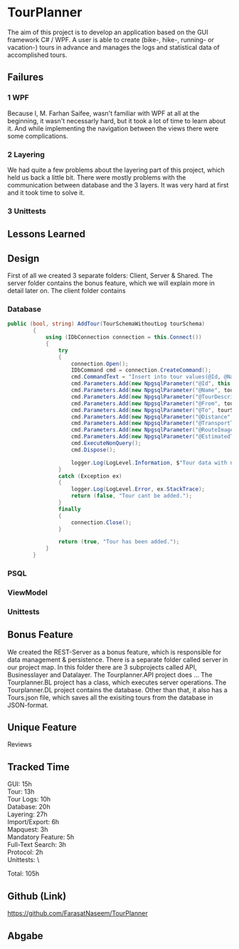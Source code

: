 # TourPlanner

The aim of this project is to develop an application based on the GUI framework C# / WPF.
A user is able to create (bike-, hike-, running- or vacation-) tours in advance and manages the logs and statistical data of accomplished tours.

## Failures

### 1 WPF
Because I, M. Farhan Saifee, wasn't familiar with WPF at all at the beginning, it wasn't necessarly hard, but it took a lot of time to learn about it.
And while implementing the navigation between the views there were some complications.

### 2 Layering
We had quite a few problems about the layering part of this project, which held us back a little bit.
There were mostly problems with the communication between database and the 3 layers. It was very hard at first and it took time to solve it.

### 3 Unittests



## Lessons Learned



## Design
First of all we created 3 separate folders: Client, Server & Shared.
The server folder contains the bonus feature, which we will explain more in detail later on.
The client folder contains

### Database

```cs
public (bool, string) AddTour(TourSchemaWithoutLog tourSchema)
        {
            using (IDbConnection connection = this.Connect())
            {
                try
                {
                    connection.Open();
                    IDbCommand cmd = connection.CreateCommand();
                    cmd.CommandText = "Insert into tour values(@Id, @Name, @TourDescription, @From, @To, @Distance, @TransportType, @RouteImagePath, @EstimatedTime)";
                    cmd.Parameters.Add(new NpgsqlParameter("@Id", this.AutoIncrement("tour")));
                    cmd.Parameters.Add(new NpgsqlParameter("@Name", tourSchema.Name));
                    cmd.Parameters.Add(new NpgsqlParameter("@TourDescription", tourSchema.TourDescription));
                    cmd.Parameters.Add(new NpgsqlParameter("@From", tourSchema.From));
                    cmd.Parameters.Add(new NpgsqlParameter("@To", tourSchema.To));
                    cmd.Parameters.Add(new NpgsqlParameter("@Distance", tourSchema.Distance));
                    cmd.Parameters.Add(new NpgsqlParameter("@TransportType", tourSchema.TransportType.ToString()));
                    cmd.Parameters.Add(new NpgsqlParameter("@RouteImagePath", tourSchema.RouteImage));
                    cmd.Parameters.Add(new NpgsqlParameter("@EstimatedTime", tourSchema.EstimatedTime));
                    cmd.ExecuteNonQuery();
                    cmd.Dispose();

                    logger.Log(LogLevel.Information, $"Tour data with name {tourSchema.Name} has been added successfully");
                }
                catch (Exception ex)
                {
                    logger.Log(LogLevel.Error, ex.StackTrace);
                    return (false, "Tour cant be added.");
                }
                finally
                {
                    connection.Close();
                }

                return (true, "Tour has been added.");
            }
        }
```

### PSQL

### ViewModel

### Unittests

## Bonus Feature
We created the REST-Server as a bonus feature, which is responsible for data management & persistence.
There is a separate folder called server in our project map. In this folder there are 3 subprojects called API, Businesslayer and Datalayer.
The Tourplanner.API project does ...
The Tourplanner.BL project has a class, which executes server operations.
The Tourplanner.DL project contains the database. Other than that, it also has a Tours.json file, which saves all the exisiting tours from the database in JSON-format.

<ADD PICTURE OF SWAGGER HERE>

## Unique Feature
Reviews

## Tracked Time

GUI: 15h\
Tour: 13h\
Tour Logs: 10h\
Database: 20h\
Layering: 27h\
Import/Export: 6h\
Mapquest: 3h\
Mandatory Feature: 5h\
Full-Text Search: 3h\
Protocol: 2h\
Unittests: \
  
Total: 105h


## Github (Link)

https://github.com/FarasatNaseem/TourPlanner

## Abgabe
